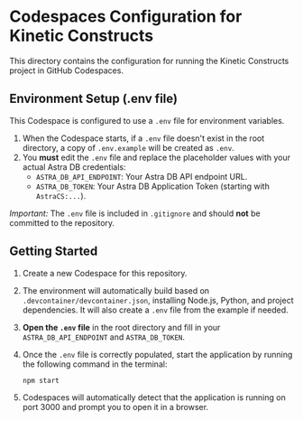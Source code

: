 # Codespaces Configuration for Kinetic Constructs

This directory contains the configuration for running the Kinetic Constructs project in GitHub Codespaces.

## Environment Setup (.env file)

This Codespace is configured to use a `.env` file for environment variables.

1.  When the Codespace starts, if a `.env` file doesn't exist in the root directory, a copy of `.env.example` will be created as `.env`.
2.  You **must** edit the `.env` file and replace the placeholder values with your actual Astra DB credentials:
    *   `ASTRA_DB_API_ENDPOINT`: Your Astra DB API endpoint URL.
    *   `ASTRA_DB_TOKEN`: Your Astra DB Application Token (starting with `AstraCS:...`).

*Important:* The `.env` file is included in `.gitignore` and should **not** be committed to the repository.

## Getting Started

1.  Create a new Codespace for this repository.
2.  The environment will automatically build based on `.devcontainer/devcontainer.json`, installing Node.js, Python, and project dependencies. It will also create a `.env` file from the example if needed.
3.  **Open the `.env` file** in the root directory and fill in your `ASTRA_DB_API_ENDPOINT` and `ASTRA_DB_TOKEN`.
4.  Once the `.env` file is correctly populated, start the application by running the following command in the terminal:

    ```bash
    npm start
    ```

5.  Codespaces will automatically detect that the application is running on port 3000 and prompt you to open it in a browser. 